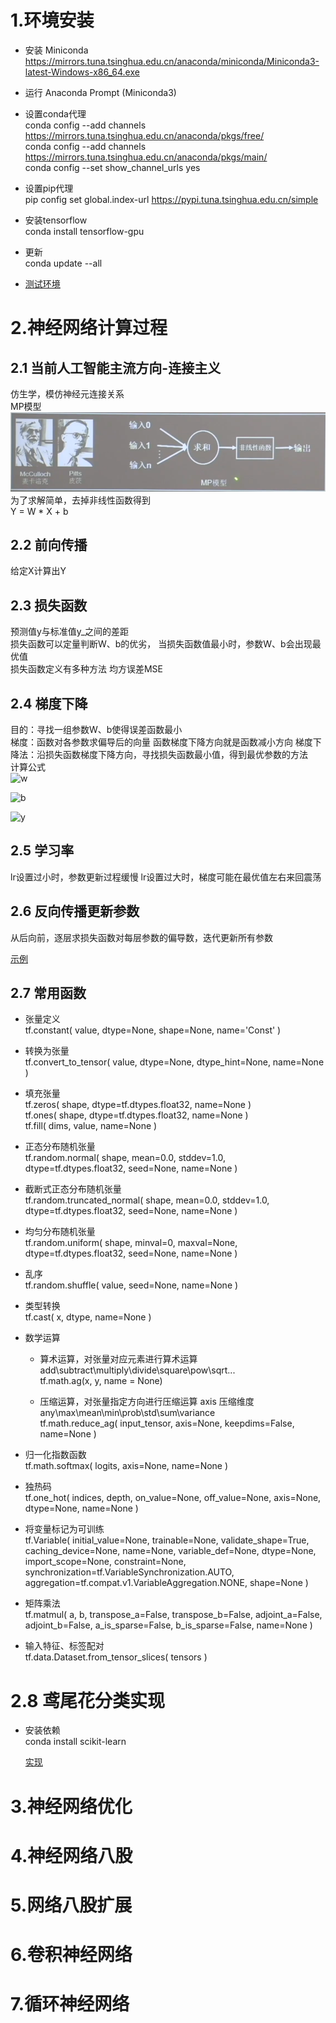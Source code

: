 # 1.环境安装 
- 安装 Miniconda  
  https://mirrors.tuna.tsinghua.edu.cn/anaconda/miniconda/Miniconda3-latest-Windows-x86_64.exe
- 运行 Anaconda Prompt (Miniconda3)

- 设置conda代理  
	conda config --add channels https://mirrors.tuna.tsinghua.edu.cn/anaconda/pkgs/free/  
	conda config --add channels https://mirrors.tuna.tsinghua.edu.cn/anaconda/pkgs/main/  
	conda config --set show_channel_urls yes

- 设置pip代理  
	pip config set global.index-url https://pypi.tuna.tsinghua.edu.cn/simple

- 安装tensorflow  
	conda install tensorflow-gpu

- 更新  
	conda update --all  

- [测试环境](1_env.py)

# 2.神经网络计算过程

## 2.1 当前人工智能主流方向-连接主义
仿生学，模仿神经元连接关系  
MP模型  
![MP模型](md_img/2.1mp.png)  
为了求解简单，去掉非线性函数得到  
Y = W * X + b

## 2.2 前向传播
给定X计算出Y

## 2.3 损失函数
预测值y与标准值y_之间的差距  
损失函数可以定量判断W、b的优劣，
当损失函数值最小时，参数W、b会出现最优值  
损失函数定义有多种方法 均方误差MSE

## 2.4 梯度下降
目的：寻找一组参数W、b使得误差函数最小  
梯度：函数对各参数求偏导后的向量 函数梯度下降方向就是函数减小方向
梯度下降法：沿损失函数梯度下降方向，寻找损失函数最小值，得到最优参数的方法  
计算公式  
![w](https://latex.codecogs.com/png.download?w_%7Bt+1%7D%3Dw_%7Bt%7D-lr*%5Cfrac%7B%5Cpartial%20loss%7D%7B%5Cpartial%20w_%7Bt%7D%7D)

![b](https://latex.codecogs.com/png.download?b_%7Bt+1%7D%3Db_%7Bt%7D-lr*%5Cfrac%7B%5Cpartial%20loss%7D%7B%5Cpartial%20b_%7Bt%7D%7D)

![y](https://latex.codecogs.com/png.download?w_%7Bt+1%7D*x+b_%7Bt+1%7D%5Crightarrow%20y)

## 2.5 学习率
lr设置过小时，参数更新过程缓慢 
lr设置过大时，梯度可能在最优值左右来回震荡

## 2.6 反向传播更新参数
从后向前，逐层求损失函数对每层参数的偏导数，迭代更新所有参数

[示例](2_back_propagation.py)

## 2.7 常用函数 
- 张量定义  
tf.constant(
	value, dtype=None, shape=None, name='Const'
)

- 转换为张量  
tf.convert_to_tensor(
	value, dtype=None, dtype_hint=None, name=None
)

- 填充张量  
tf.zeros(
	shape, dtype=tf.dtypes.float32, name=None
)  
tf.ones(
	shape, dtype=tf.dtypes.float32, name=None
)  
tf.fill(
	dims, value, name=None
)

- 正态分布随机张量  
tf.random.normal(
	shape, mean=0.0, stddev=1.0, dtype=tf.dtypes.float32, seed=None, name=None
)

- 截断式正态分布随机张量  
tf.random.truncated_normal(
	shape, mean=0.0, stddev=1.0, dtype=tf.dtypes.float32, seed=None, name=None
)

- 均匀分布随机张量  
tf.random.uniform(
	shape, minval=0, maxval=None, dtype=tf.dtypes.float32, seed=None, name=None
)

- 乱序  
tf.random.shuffle(
    value, seed=None, name=None
)

- 类型转换  
tf.cast(
	x, dtype, name=None
)

- 数学运算  
    - 算术运算，对张量对应元素进行算术运算   
    add\subtract\multiply\divide\square\pow\sqrt...    
    tf.math.ag(x, y, name = None)

    - 压缩运算，对张量指定方向进行压缩运算 
    axis 压缩维度
    any\max\mean\min\prob\std\sum\variance  
    tf.math.reduce_ag(
    input_tensor, axis=None, keepdims=False, name=None
    )

- 归一化指数函数  
tf.math.softmax(
    logits, axis=None, name=None
)

- 独热码  
tf.one_hot(
    indices, depth, on_value=None, off_value=None, axis=None, dtype=None, name=None
)

- 将变量标记为可训练  
tf.Variable(
    initial_value=None, trainable=None, validate_shape=True, caching_device=None,
    name=None, variable_def=None, dtype=None, import_scope=None, constraint=None,
    synchronization=tf.VariableSynchronization.AUTO,
    aggregation=tf.compat.v1.VariableAggregation.NONE, shape=None
)

- 矩阵乘法  
tf.matmul(
    a, b, transpose_a=False, transpose_b=False, adjoint_a=False, adjoint_b=False,
    a_is_sparse=False, b_is_sparse=False, name=None
)

- 输入特征、标签配对  
tf.data.Dataset.from_tensor_slices(
    tensors
)

# 2.8 鸢尾花分类实现
- 安装依赖  
    conda install scikit-learn

  [实现](2_iris.py)

# 3.神经网络优化

# 4.神经网络八股

# 5.网络八股扩展

# 6.卷积神经网络

# 7.循环神经网络
